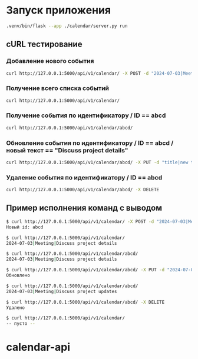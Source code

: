 # Запуск приложения

```bash
.venv/bin/flask --app ./calendar/server.py run
```

## cURL тестирование

### Добавление нового события

```bash
curl http://127.0.0.1:5000/api/v1/calendar/ -X POST -d "2024-07-03|Meeting|Discuss project updates"
```

### Получение всего списка событий

```bash
curl http://127.0.0.1:5000/api/v1/calendar/
```

### Получение события по идентификатору / ID == abcd

```bash
curl http://127.0.0.1:5000/api/v1/calendar/abcd/
```

### Обновление события по идентификатору / ID == abcd / новый текст == "Discuss project details"

```bash
curl http://127.0.0.1:5000/api/v1/calendar/abcd/ -X PUT -d "title|new text"
```

### Удаление события по идентификатору / ID == abcd

```bash
curl http://127.0.0.1:5000/api/v1/calendar/abcd/ -X DELETE
```

## Пример исполнения команд с выводом

```bash
$ curl http://127.0.0.1:5000/api/v1/calendar/ -X POST -d "2024-07-03|Meeting|Discuss project details"
Новый id: abcd

$ curl http://127.0.0.1:5000/api/v1/calendar/
2024-07-03|Meeting|Discuss project details

$ curl http://127.0.0.1:5000/api/v1/calendar/abcd/
2024-07-03|Meeting|Discuss project details

$ curl http://127.0.0.1:5000/api/v1/calendar/abcd/ -X PUT -d "2024-07-03|Meeting|Discuss project updates"
Обновлено

$ curl http://127.0.0.1:5000/api/v1/calendar/abcd/
2024-07-03|Meeting|Discuss project updates

$ curl http://127.0.0.1:5000/api/v1/calendar/abcd/ -X DELETE
Удалено

$ curl http://127.0.0.1:5000/api/v1/calendar/
-- пусто --
```
# calendar-api
